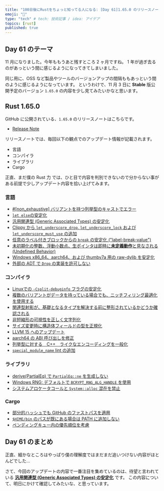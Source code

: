 ```yaml
---
title: "100日後にRustをちょっと知ってる人になる: [Day 61]1.65.0 のリリースノート"
emoji: "🦀"
type: "tech" # tech: 技術記事 / idea: アイデア
topics: [rust]
published: true
---
```

## Day 61 のテーマ

11 月になりました。今年ももうあと残すところ 2 ヶ月ですね。
1 年が過ぎ去るのがあっという間に感じるようになってきてしまいました。

同じ用に、OSS など製品やツールのバージョンアップの間隔ももあっという間のように感じるようになっています。
というわけで、11 月 3 日に **Stable** 版公開予定のバージョン `1.65.0` の内容を少し見てみたいかなと思います。

## Rust 1.65.0

GitHub に公開されている、`1.65.0` のリリースノートはこちらです。

- [Release Note](https://github.com/rust-lang/rust/blob/master/RELEASES.md#version-1650-2022-11-03)

リリースノートでは、毎回以下の観点でのアップデート情報が記載されます。

- 言語
- コンパイラ
- ライブラリ
- Cargo

正直、まだ僕の Rust 力 では、ひと目で内容を判別できないので分からない事がある前提で少しアップデート内容を拾い上げてみます。

### 言語

- [#[non_exhaustive] バリアントを持つ列挙型のキャストでエラー](https://github.com/rust-lang/rust/pull/92744/)
- [`let else`の安定化](https://github.com/rust-lang/rust/pull/93628/)
- [汎用関連型 (Generic Associated Types) の安定化](https://github.com/rust-lang/rust/pull/96709/)
- [Clippy から `let_underscore_drop`, `let_underscore_lock` および `let_underscore_must_use` の追加](https://github.com/rust-lang/rust/pull/97739/)
- [任意のラベル付きブロックからの `break` の安定化 ("label-break-value")](https://github.com/rust-lang/rust/pull/99332/)
- [未初期化の整数、浮動小数点、生ポインタは即時に**未定義動作**と見なされる (Undefined Behavior)](https://github.com/rust-lang/rust/pull/98919/)
- [Windows x86_64、aarch64、および thumbv7a 用の raw-dylib を安定化](https://github.com/rust-lang/rust/pull/99916/)
- [外部の ADT で `Drop` の実装を許可しない](https://github.com/rust-lang/rust/pull/99576/)

### コンパイラ

- [Linuxでの `-Csplit-debuginfo` フラグの安定化](https://github.com/rust-lang/rust/pull/98051/)
- [複数のバリアントがデータを持っている場合でも、ニッチフィリング最適化を使用する](https://github.com/rust-lang/rust/pull/94075/)
- [関連型射影が、基礎となるタイプを解決する前に整形されているかどうか確認される](https://github.com/rust-lang/rust/pull/99217/#issuecomment-1209365630)
- [非短縮形の可視性を正しく文字列化](https://github.com/rust-lang/rust/pull/100350/)
- [サイズ変更時に構造体フィールドの型を正規化](https://github.com/rust-lang/rust/pull/101831/)
- [LLVM 15 へのアップデート](https://github.com/rust-lang/rust/pull/99464/)
- [aarch64 の ABI 呼び出しを修正](https://github.com/rust-lang/rust/pull/97800/)
- [列挙型に対する　C++　ライクなエンコーディングを一般化](https://github.com/rust-lang/rust/pull/98393/)
- [`special_module_name` lint の追加](https://github.com/rust-lang/rust/pull/94467/)

### ライブラリ

- [derive(PartialEq) で `PartialEq::ne` を生成しない](https://github.com/rust-lang/rust/pull/98655/)
- [Windows RNG: デフォルトで `BCRYPT_RNG_ALG_HANDLE` を使用](https://github.com/rust-lang/rust/pull/101325/)
- [システムアロケータコールと `System::alloc` 混在を禁止](https://github.com/rust-lang/rust/pull/101394/)

### Cargo

- [部分的ハッシュでも GitHub のファストパスを適用](https://github.com/rust-lang/cargo/pull/10807/)
- [`$HIME/bin` のパスが既にある場合は PATH に追加しない](https://github.com/rust-lang/cargo/pull/11023/)
- [ペンディングキュー内の優先順位を考慮](https://github.com/rust-lang/cargo/pull/11032/)

## Day 61 のまとめ

正直、細かなところはやっぱり僕の理解度ではまだまだ追いつけない内容がほとんどでした…

さて、今回のアップデートの内容で一番注目を集めているのは、待望と言われている **[汎用関連型 (Generic Associated Types) の安定化](https://github.com/rust-lang/rust/pull/96709/)** です。
この内容について、明日にかけて確認してみたいな、と思っています。
